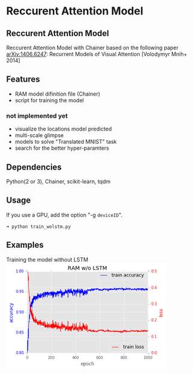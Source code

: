 # Reccurent Attention Model

## Reccurent Attention Model
Reccurent Attention Model with Chainer based on the following paper  
[arXiv:1406.6247](http://arxiv.org/abs/1406.6247): Recurrent Models of Visual Attention [Volodymyr Mnih+ 2014]  

## Features  

* RAM model difinition file (Chainer)  
* script for training the model  

### not implemented yet  

* visualize the locations model predicted  
* multi-scale glimpse  
* models to solve "Translated MNIST" task  
* search for the better hyper-paramters  

## Dependencies  
Python(2 or 3), Chainer, scikit-learn, tqdm  

## Usage  
If you use a GPU, add the option "-g `deviceID`".

```shellsession
➜ python train_wolstm.py   
```

## Examples  
Training the model without LSTM  
![loss and accuracy](figure/ram_wolstm_log.png)


